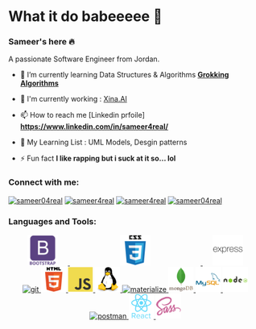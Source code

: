 <h1 >What it do babeeeee 👋</h1>
<p><h3>Sameer's here 🔥</h3>A passionate Software Engineer from Jordan.</p>

- 🌱 I’m currently learning Data Structures & Algorithms **<a href="https://www.google.com/search?q=Grokking+Algorithms%3A+An+Illustrated+Guide+for+Programmers+and+Other+Curious+People&sxsrf=AOaemvLYAabpWdA2CnTYIbUwTvyjXvj1Rw%3A1635418457665&ei=WYF6YamUKIrQUqmrsrgN&ved=0ahUKEwjppOnB-OzzAhUKqBQKHamVDNcQ4dUDCA4&oq=Grokking+Algorithms%3A+An+Illustrated+Guide+for+Programmers+and+Other+Curious+People&gs_lcp=Cgdnd3Mtd2l6EAxKBAhBGABQAFgAYO4YaABwAngAgAEAiAEAkgEAmAEA&sclient=gws-wiz" target="_blank">Grokking Algorithms <a/>**

- 🔭 I'm currently working : <a href="https://jo.linkedin.com/company/xina-ai" target="blank">Xina.AI</a> 

- 📫 How to reach me [Linkedin prfoile] **https://www.linkedin.com/in/sameer4real/**

- 🎯 My Learning List : UML Models, Desgin patterns 

- ⚡ Fun fact **I like rapping but i suck at it so... lol**

<h3 align="left">Connect with me:</h3>
<p align="left">
<a href="https://twitter.com/sameer04real" target="blank"><img align="center" src="https://raw.githubusercontent.com/rahuldkjain/github-profile-readme-generator/master/src/images/icons/Social/twitter.svg" alt="sameer04real" height="30" width="40" /></a>
<a href="https://linkedin.com/in/sameer4real" target="blank"><img align="center" src="https://raw.githubusercontent.com/rahuldkjain/github-profile-readme-generator/master/src/images/icons/Social/linked-in-alt.svg" alt="sameer4real" height="30" width="40" /></a>
<a href="https://fb.com/sameer4real" target="blank"><img align="center" src="https://raw.githubusercontent.com/rahuldkjain/github-profile-readme-generator/master/src/images/icons/Social/facebook.svg" alt="sameer4real" height="30" width="40" /></a>
<a href="https://instagram.com/sameer04real" target="blank"><img align="center" src="https://raw.githubusercontent.com/rahuldkjain/github-profile-readme-generator/master/src/images/icons/Social/instagram.svg" alt="sameer04real" height="30" width="40" /></a>
</p>

<h3 align="left">Languages and Tools:</h3>
<p align="center"> <a href="https://getbootstrap.com" target="_blank"> <img src="https://raw.githubusercontent.com/devicons/devicon/master/icons/bootstrap/bootstrap-plain-wordmark.svg" alt="bootstrap" width="60" height="60" style="margin:0px 20px;"/> </a> <a href="https://www.w3schools.com/css/" target="_blank"> <img src="https://raw.githubusercontent.com/devicons/devicon/master/icons/css3/css3-original-wordmark.svg" alt="css3" width="60" height="60" style="margin:0px 100px;"/> </a><a href="https://expressjs.com" target="_blank"> <img src="https://raw.githubusercontent.com/devicons/devicon/master/icons/express/express-original-wordmark.svg" alt="express" width="60" height="60" style="margin:0px 20px;/> </a> <a href="https://git-scm.com/" target="_blank"> <img src="https://www.vectorlogo.zone/logos/git-scm/git-scm-icon.svg" alt="git" width="60" height="60" /> </a> <a href="https://www.w3.org/html/" target="_blank"> <img src="https://raw.githubusercontent.com/devicons/devicon/master/icons/html5/html5-original-wordmark.svg" alt="html5" width="50" height="50"/> </a> <a href="https://developer.mozilla.org/en-US/docs/Web/JavaScript" target="_blank"> <img src="https://raw.githubusercontent.com/devicons/devicon/master/icons/javascript/javascript-original.svg" alt="javascript" width="50" height="50"/> </a> <a href="https://www.linux.org/" target="_blank"> <img src="https://raw.githubusercontent.com/devicons/devicon/master/icons/linux/linux-original.svg" alt="linux" width="50" height="50"/> </a> <a href="https://materializecss.com/" target="_blank"> <img src="https://raw.githubusercontent.com/prplx/svg-logos/5585531d45d294869c4eaab4d7cf2e9c167710a9/svg/materialize.svg" alt="materialize" width="50" height="50"/> </a> <a href="https://www.mongodb.com/" target="_blank"> <img src="https://raw.githubusercontent.com/devicons/devicon/master/icons/mongodb/mongodb-original-wordmark.svg" alt="mongodb" width="50" height="50"/> </a> <a href="https://www.mysql.com/" target="_blank"> <img src="https://raw.githubusercontent.com/devicons/devicon/master/icons/mysql/mysql-original-wordmark.svg" alt="mysql" width="50" height="50"/> </a> <a href="https://nodejs.org" target="_blank"> <img src="https://raw.githubusercontent.com/devicons/devicon/master/icons/nodejs/nodejs-original-wordmark.svg" alt="nodejs" width="50" height="50"/> </a></br> <a href="https://postman.com" target="_blank"> <img src="https://www.vectorlogo.zone/logos/getpostman/getpostman-icon.svg" alt="postman" width="50" height="50"/> </a> <a href="https://reactjs.org/" target="_blank"> <img src="https://raw.githubusercontent.com/devicons/devicon/master/icons/react/react-original-wordmark.svg" alt="react" width="50" height="50"/> </a> <a href="https://sass-lang.com" target="_blank"> <img src="https://raw.githubusercontent.com/devicons/devicon/master/icons/sass/sass-original.svg" alt="sass" width="50" height="50"/> </a> 
</p>







<!-- ### What it do babeeeee! 👋
    <a href="https://github.com/sameer4real/github-readme-stats">
  <img align="right" src="https://github-readme-stats.vercel.app/api/top-langs?username=sameer4real&show_icons=true&locale=en&layout=demo" alt="sameer4real" />
</a>
<p><img align="right" src="https://github-readme-stats.vercel.app/api/top-langs?username=sameer4real&show_icons=true&locale=en&layout=demo" alt="sameer4real" /></p>
[![Top Langs](https://github-readme-stats.vercel.app/api/top-langs/?username=Sameer4real&layout=demo)](https://github.com/Sameer4real/github-readme-stats)

<a href="https://github.com/anuraghazra/github-readme-stats">
  <img align="center" src="https://github-readme-stats.vercel.app/api/pin/?username=Sameer4real&repo=github-readme-stats" />
</a>
<a href="https://github.com/anuraghazra/convoychat">
  <img align="center" src="https://github-readme-stats.vercel.app/api/pin/?username=Sameer4real&repo=convoychat" />
</a> -->

    





